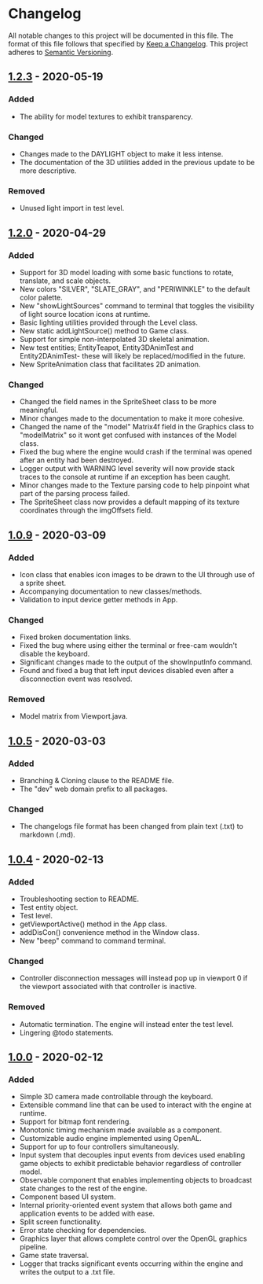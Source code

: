 # Changelog
All notable changes to this project will be documented in this file. The format of this file follows that specified by [Keep a Changelog](https://keepachangelog.com/en/1.0.0/). This project adheres to [Semantic Versioning](https://semver.org/spec/v2.0.0.html).



## [1.2.3] - 2020-05-19

### Added

* The ability for model textures to exhibit transparency.

### Changed

* Changes made to the DAYLIGHT object to make it less intense.
* The documentation of the 3D utilities added in the previous update to be more descriptive.

### Removed

* Unused light import in test level.



## [1.2.0] - 2020-04-29

### Added

- Support for 3D model loading with some basic functions to rotate, translate, and scale objects.
- New colors "SILVER", "SLATE_GRAY", and "PERIWINKLE" to the default color palette.
- New "showLightSources" command to terminal that toggles the visibility of light source location icons at runtime.
- Basic lighting utilities provided through the Level class.
- New static addLightSource() method to Game class.
- Support for simple non-interpolated 3D skeletal animation.
- New test entities; EntityTeapot, Entity3DAnimTest and Entity2DAnimTest- these will likely be replaced/modified in the future.
- New SpriteAnimation class that facilitates 2D animation.

### Changed

- Changed the field names in the SpriteSheet class to be more meaningful.
- Minor changes made to the documentation to make it more cohesive.
- Changed the name of the "model" Matrix4f field in the Graphics class to "modelMatrix" so it wont get confused with instances of the Model class.
- Fixed the bug where the engine would crash if the terminal was opened after an entity had been destroyed.
- Logger output with WARNING level severity will now provide stack traces to the console at runtime if an exception has been caught.
- Minor changes made to the Texture parsing code to help pinpoint what part of the parsing process failed.
- The SpriteSheet class now provides a default mapping of its texture coordinates through the imgOffsets field.



## [1.0.9] - 2020-03-09

### Added

* Icon class that enables icon images to be drawn to the UI through use of a sprite sheet.
* Accompanying documentation to new classes/methods.
* Validation to input device getter methods in App.

### Changed

* Fixed broken documentation links.
* Fixed the bug where using either the terminal or free-cam wouldn't disable the keyboard.
* Significant changes made to the output of the showInputInfo command.
* Found and fixed a bug that left input devices disabled even after a disconnection event was resolved.

### Removed

* Model matrix from Viewport.java.



## [1.0.5] - 2020-03-03

### Added

* Branching & Cloning clause to the README file.
* The "dev" web domain prefix to all packages. 

### Changed

- The changelogs file format has been changed from plain text (.txt) to markdown (.md).



## [1.0.4] - 2020-02-13
### Added
- Troubleshooting section to README.
- Test entity object.
- Test level.
- getViewportActive() method in the App class.
- addDisCon() convenience method in the Window class.
- New "beep" command to command terminal.

### Changed
- Controller disconnection messages will instead pop up in viewport 0 if the viewport associated with that controller is inactive.

### Removed
- Automatic termination. The engine will instead enter the test level.
- Lingering @todo statements.



## [1.0.0] - 2020-02-12
### Added
- Simple 3D camera made controllable through the keyboard.
- Extensible command line that can be used to interact with the engine at runtime.
- Support for bitmap font rendering.
- Monotonic timing mechanism made available as a component.
- Customizable audio engine implemented using OpenAL.
- Support for up to four controllers simultaneously.
- Input system that decouples input events from devices used enabling game objects to exhibit predictable behavior regardless of controller model.
- Observable component that enables implementing objects to broadcast state changes to the rest of the engine.
- Component based UI system.
- Internal priority-oriented event system that allows both game and application events to be added with ease.
- Split screen functionality.
- Error state checking for dependencies.
- Graphics layer that allows complete control over the OpenGL graphics pipeline.
- Game state traversal.
- Logger that tracks significant events occurring within the engine and writes the output to a .txt file.

[1.2.3]: https://github.com/theskidster/XJGE/commit/805bc8c1ec004f7bd08d22b429cdcdfb5bf7f69c
[1.2.0]: https://github.com/theskidster/XJGE/commit/17331b216f6002e1ab2e348be722d4812cb756bc
[1.0.9]: https://github.com/theskidster/XJGE/commit/90211a1e8cdc884334377beaf80c7fbf1671965a
[1.0.5]: https://github.com/theskidster/XJGE/commit/0f82e35a60f807098d05be3c5e02283ff424e0f3
[1.0.4]: https://github.com/theskidster/XJGE/commit/4bb6e591d3b40f52da837ec27a66d92f4c6e1dbf
[1.0.0]: https://github.com/theskidster/XJGE/commit/67b3a12dab536e1db056f03fba46988b25752591
